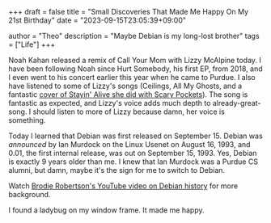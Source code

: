 +++
draft = false
title = "Small Discoveries That Made Me Happy On My 21st Birthday"
date = "2023-09-15T23:05:39+09:00"

author = "Theo"
description = "Maybe Debian is my long-lost brother"
tags = ["Life"]
+++

Noah Kahan released a remix of Call Your Mom with Lizzy McAlpine today.
I have been following Noah since Hurt Somebody, his first EP, from 2018, and I even went to his concert earlier this year when he came to Purdue.
I also have listened to some of Lizzy's songs (Ceilings, All My Ghosts, and a fantastic [cover of Stayin' Alive she did with Scary Pockets](https://www.youtube.com/watch?v=piTvLuHWLyg)).
The song is fantastic as expected, and Lizzy's voice adds much depth to already-great-song.
I should listen to more of Lizzy because damn, her voice is something.

Today I learned that Debian was first released on September 15.
Debian was *announced* by Ian Murdock on the Linux Usenet on August 16, 1993, and 0.01, the first internal release, was out on September 15, 1993.
Yes, Debian is exactly 9 years older than me.
I knew that Ian Murdock was a Purdue CS alumni, but damn, maybe it's the sign for me to switch to Debian.

Watch [Brodie Robertson's YouTube video on Debian history](https://www.youtube.com/watch?v=szZ7_Sxy7xQ) for more background.

I found a ladybug on my window frame.
It made me happy.

